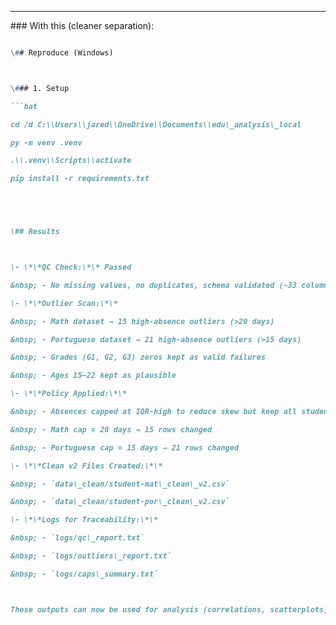

---



\### With this (cleaner separation):



```markdown

\## Reproduce (Windows)



\### 1. Setup

```bat

cd /d C:\\Users\\jared\\OneDrive\\Documents\\edu\_analysis\_local

py -m venv .venv

.\\.venv\\Scripts\\activate

pip install -r requirements.txt





\## Results



\- \*\*QC Check:\*\* Passed  

&nbsp; - No missing values, no duplicates, schema validated (~33 columns)  

\- \*\*Outlier Scan:\*\*  

&nbsp; - Math dataset → 15 high-absence outliers (>20 days)  

&nbsp; - Portuguese dataset → 21 high-absence outliers (>15 days)  

&nbsp; - Grades (G1, G2, G3) zeros kept as valid failures  

&nbsp; - Ages 15–22 kept as plausible  

\- \*\*Policy Applied:\*\*  

&nbsp; - Absences capped at IQR-high to reduce skew but keep all students  

&nbsp; - Math cap = 20 days → 15 rows changed  

&nbsp; - Portuguese cap = 15 days → 21 rows changed  

\- \*\*Clean v2 Files Created:\*\*  

&nbsp; - `data\_clean/student-mat\_clean\_v2.csv`  

&nbsp; - `data\_clean/student-por\_clean\_v2.csv`  

\- \*\*Logs for Traceability:\*\*  

&nbsp; - `logs/qc\_report.txt`  

&nbsp; - `logs/outliers\_report.txt`  

&nbsp; - `logs/caps\_summary.txt`



These outputs can now be used for analysis (correlations, scatterplots, attendance tiers, etc.).





